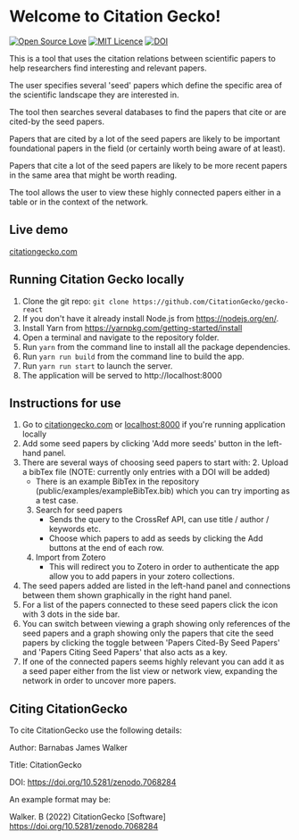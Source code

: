 # Welcome to Citation Gecko!

[![Open Source Love](https://badges.frapsoft.com/os/v2/open-source.svg?v=103)](https://github.com/ellerbrock/open-source-badges/)
[![MIT Licence](https://badges.frapsoft.com/os/mit/mit.svg?v=103)](https://opensource.org/licenses/mit-license.php)
[![DOI](https://zenodo.org/badge/167792602.svg)](https://zenodo.org/badge/latestdoi/167792602)

This is a tool that uses the citation relations between scientific papers to help researchers find interesting and relevant papers.

The user specifies several 'seed' papers which define the specific area of the scientific landscape they are interested in.

The tool then searches several databases to find the papers that cite or are cited-by the seed papers.

Papers that are cited by a lot of the seed papers are likely to be important foundational papers in the field (or certainly worth being aware of at least).

Papers that cite a lot of the seed papers are likely to be more recent papers in the same area that might be worth reading.

The tool allows the user to view these highly connected papers either in a table or in the context of the network.

## Live demo

[citationgecko.com](http://citationgecko.com)

## Running Citation Gecko locally

1. Clone the git repo:
   `git clone https://github.com/CitationGecko/gecko-react`
2. If you don't have it already install Node.js from https://nodejs.org/en/.
3. Install Yarn from https://yarnpkg.com/getting-started/install
4. Open a terminal and navigate to the repository folder.
5. Run `yarn` from the command line to install all the package dependencies.
6. Run `yarn run build` from the command line to build the app.
7. Run `yarn run start` to launch the server.
8. The application will be served to http://localhost:8000

## Instructions for use

1. Go to [citationgecko.com](http://citationgecko.com) or [localhost:8000](http://localhost:8000) if you're running application locally
2. Add some seed papers by clicking 'Add more seeds' button in the left-hand panel.
3. There are several ways of choosing seed papers to start with:
   2. Upload a bibTex file (NOTE: currently only entries with a DOI will be added)
      - There is an example BibTex in the repository (public/examples/exampleBibTex.bib) which you can try importing as a test case.
   3. Search for seed papers
      - Sends the query to the CrossRef API, can use title / author / keywords etc.
      - Choose which papers to add as seeds by clicking the Add buttons at the end of each row.
   4. Import from Zotero
      - This will redirect you to Zotero in order to authenticate the app allow you to add papers in your zotero collections.
4. The seed papers added are listed in the left-hand panel and connections between them shown graphically in the right hand panel.
5. For a list of the papers connected to these seed papers click the icon with 3 dots in the side bar.
6. You can switch between viewing a graph showing only references of the seed papers and a graph showing only the papers that cite the seed papers by clicking the toggle between 'Papers Cited-By Seed Papers' and 'Papers Citing Seed Papers' that also acts as a key.
7. If one of the connected papers seems highly relevant you can add it as a seed paper either from the list view or network view, expanding the network in order to uncover more papers.

## Citing CitationGecko

To cite CitationGecko use the following details:

Author: Barnabas James Walker

Title: CitationGecko

DOI: https://doi.org/10.5281/zenodo.7068284

An example format may be:

Walker. B (2022) CitationGecko [Software] https://doi.org/10.5281/zenodo.7068284
